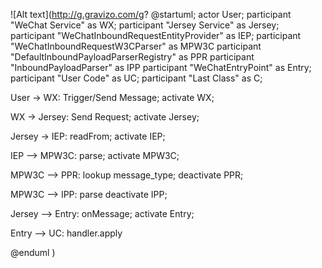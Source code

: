 
![Alt text](http://g.gravizo.com/g?
@startuml;
actor User;
participant "WeChat Service" as WX;
participant "Jersey Service" as Jersey;
participant "WeChatInboundRequestEntityProvider" as IEP;
participant "WeChatInboundRequestW3CParser" as MPW3C
participant "DefaultInboundPayloadParserRegistry" as PPR
participant "InboundPayloadParser" as IPP
participant "WeChatEntryPoint" as Entry;
participant "User Code" as UC;
participant "Last Class" as C;

User -> WX: Trigger/Send Message;
activate WX;

WX -> Jersey: Send Request;
activate Jersey;

Jersey -> IEP: readFrom;
activate IEP;

IEP --> MPW3C: parse;
activate MPW3C;

MPW3C --> PPR: lookup message_type;
deactivate PPR;

MPW3C --> IPP: parse
deactivate IPP;

Jersey --> Entry: onMessage;
activate Entry;

Entry --> UC: handler.apply

@enduml
)
